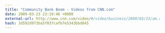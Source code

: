 ```yaml
---
title: "Community Bank Boom - Videos from CNN.com"
date: 2009-03-23 23:19:46 +0000
external-url: http://www.cnn.com/video/#/video/business/2009/03/23/am.carroll.bank.boom.cnn
hash: 3d592d973ba5f037cafb7e5343bbd845
---
```




